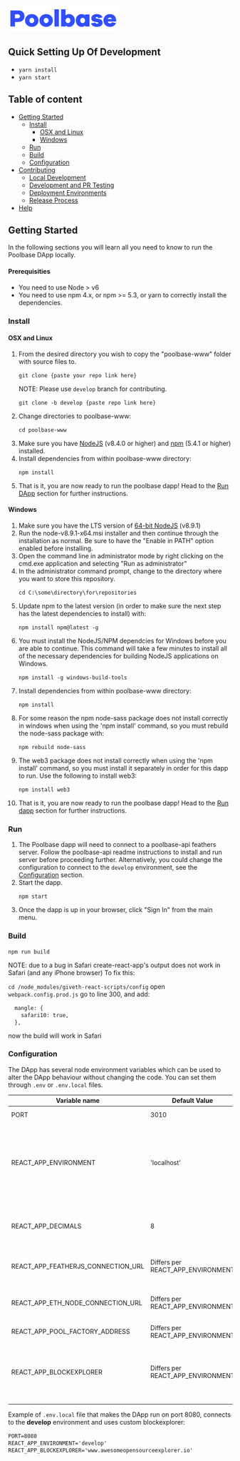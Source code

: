 ![Poolbase](./public/img/poolbase_logo.png)

## Quick Setting Up Of Development

* `yarn install`
* `yarn start`

## Table of content

* [Getting Started](#getting-started)
  * [Install](#install)
    * [OSX and Linux](#osx-and-linux)
    * [Windows](#windows)
  * [Run](#run)
  * [Build](#build)
  * [Configuration](#configuration)
* [Contributing](#contributing)
  * [Local Development](#local-development)
  * [Development and PR Testing](#development-and-pr-testing)
  * [Deployment Environments](#deploy-environments)
  * [Release Process](#release-process)
* [Help](#help)

## Getting Started

In the following sections you will learn all you need to know to run the Poolbase DApp locally.

#### Prerequisities

* You need to use Node > v6
* You need to use npm 4.x, or npm >= 5.3, or yarn to correctly install the dependencies.

### Install

#### OSX and Linux

1. From the desired directory you wish to copy the "poolbase-www" folder with source files to.
   ```
   git clone {paste your repo link here}
   ```
   NOTE: Please use `develop` branch for contributing.
   ```
   git clone -b develop {paste repo link here}
   ```
2. Change directories to poolbase-www:
   ```
   cd poolbase-www
   ```
3. Make sure you have [NodeJS](https://nodejs.org/) (v8.4.0 or higher) and [npm](https://www.npmjs.com/) (5.4.1 or higher) installed.
4. Install dependencies from within poolbase-www directory:
   ```
   npm install
   ```
5. That is it, you are now ready to run the poolbase dapp! Head to the [Run DApp](#run-dapp) section for further instructions.

#### Windows

1. Make sure you have the LTS version of [64-bit NodeJS](https://nodejs.org/en/download/current) (v8.9.1)
2. Run the node-v8.9.1-x64.msi installer and then continue through the installation as normal. Be sure to have the "Enable in PATH" option enabled before installing.
3. Open the command line in administrator mode by right clicking on the cmd.exe application and selecting "Run as administrator"
4. In the administrator command prompt, change to the directory where you want to store this repository.
   ```
   cd C:\some\directory\for\repositories
   ```
5. Update npm to the latest version (in order to make sure the next step has the latest dependencies to install) with:
   ```
   npm install npm@latest -g
   ```
6. You must install the NodeJS/NPM dependcies for Windows before you are able to continue. This command will take a few minutes to install all of the necessary dependencies for building NodeJS applications on Windows.
   ```
   npm install -g windows-build-tools
   ```
7. Install dependencies from within poolbase-www directory:
   ```
   npm install
   ```
8. For some reason the npm node-sass package does not install correctly in windows when using the 'npm install' command, so you must rebuild the node-sass package with:
   ```
   npm rebuild node-sass
   ```
9. The web3 package does not install correctly when using the 'npm install' command, so you must install it separately in order for this dapp to run. Use the following to install web3:
   ```
   npm install web3
   ```
10. That is it, you are now ready to run the poolbase dapp! Head to the [Run dapp](#run-dapp) section for further instructions.

### Run

1. The Poolbase dapp will need to connect to a poolbase-api feathers server. Follow the poolbase-api readme instructions to install and run server before proceeding further. Alternatively, you could change the configuration to connect to the `develop` environment, see the [Configuration](#configuration) section.
2. Start the dapp.
   ```
   npm start
   ```
3. Once the dapp is up in your browser, click "Sign In" from the main menu.

### Build

```
npm run build
```

NOTE: due to a bug in Safari create-react-app's output does not work in Safari (and any iPhone browser)
To fix this:

`cd /node_modules/giveth-react-scripts/config`
open `webpack.config.prod.js`
go to line 300, and add:

```
  mangle: {
    safari10: true,
  },
```

now the build will work in Safari

### Configuration

The DApp has several node environment variables which can be used to alter the DApp behaviour without changing the code. You can set them through `.env` or `.env.local` files.

| Variable name                      | Default Value                     | Description                                                                                                                                                                                                         |
| ---------------------------------- | --------------------------------- | ------------------------------------------------------------------------------------------------------------------------------------------------------------------------------------------------------------------- |
| PORT                               | 3010                              | Port on which the DApp runs                                                                                                                                                                                         |
| REACT_APP_ENVIRONMENT              | 'localhost'                       | To which feathers environment should the DApp connect. By default it connects to localhost feathers. Allowed values are: `localhost`, `develop`, `production`. See [Deployment Environments](#deploy-environments). |
| REACT_APP_DECIMALS                 | 8                                 | How many decimal should be shown for ETH values. Note that the calculations are still done with 18 decimals.                                                                                                        |
| REACT_APP_FEATHERJS_CONNECTION_URL | Differs per REACT_APP_ENVIRONMENT | Overwrites the environment injected feathers connection URL.                                                                                                                                                        |
| REACT_APP_ETH_NODE_CONNECTION_URL  | Differs per REACT_APP_ENVIRONMENT | Overwrites the ethereum node connection URL for making ethereum transactions.                                                                                                                                       |
| REACT_APP_POOL_FACTORY_ADDRESS     | Differs per REACT_APP_ENVIRONMENT | Overwrites the Pool factory address.                                                                                                                                                                                |
| REACT_APP_BLOCKEXPLORER            | Differs per REACT_APP_ENVIRONMENT | Overwrites the block explorer base URL such as etherscan. The DApp assumes such blockexplorer api is `\<BLOCKEXPLORER\>/tx/\<TRANSACTION_HASH\>`                                                                    |

Example of `.env.local` file that makes the DApp run on port 8080, connects to the **develop** environment and uses custom blockexplorer:

```
PORT=8080
REACT_APP_ENVIRONMENT='develop'
REACT_APP_BLOCKEXPLORER='www.awesomeopensourceexplorer.io'
```
